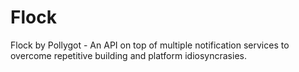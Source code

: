 # Flock

Flock by Pollygot - An API on top of multiple notification services to overcome repetitive building and platform idiosyncrasies.
